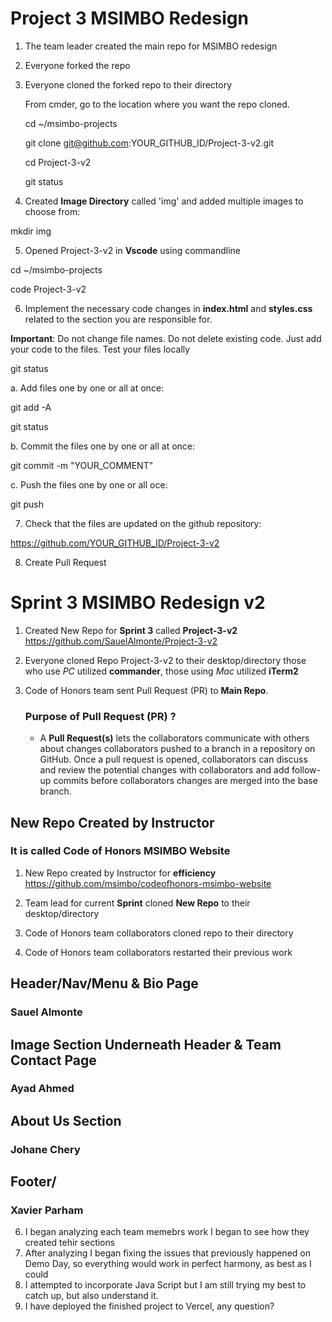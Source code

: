 # Project 3 MSIMBO Redesign

1. The team leader created the main repo for MSIMBO redesign
   

2. Everyone forked the repo
   

3. Everyone cloned the forked repo to their directory
   
   From cmder, go to the location where you want the repo cloned.

   
   cd ~/msimbo-projects
   
   git clone git@github.com:YOUR_GITHUB_ID/Project-3-v2.git
   
   cd Project-3-v2
   
   git status
   

4. Created **Image Directory** called 'img' and added multiple images to choose from:

mkdir img
   
5. Opened Project-3-v2 in **Vscode** using commandline

cd ~/msimbo-projects

code Project-3-v2

6. Implement the necessary code changes in **index.html** and **styles.css** related to the section you are responsible for.

**Important**: 
Do not change file names. 
Do not delete existing code. 
Just add your code to the files.
Test your files locally

git status

a. Add files one by one or all at once:

git add -A

git status

b. Commit the files one by one or all at once:

git commit -m "YOUR_COMMENT"

c. Push the files one by one or all oce:

git push

7. Check that the files are updated on the github repository:

https://github.com/YOUR_GITHUB_ID/Project-3-v2

8. Create Pull Request

# Sprint 3 MSIMBO Redesign v2

1. Created New Repo for **Sprint 3** called **Project-3-v2** https://github.com/SauelAlmonte/Project-3-v2

   
2. Everyone cloned Repo Project-3-v2 to their desktop/directory
   those who use *PC* utilized **commander**, those using *Mac* utilized **iTerm2**
   
   
3. Code of Honors team sent Pull Request (PR) to **Main Repo**.
   
   ### Purpose of Pull Request (PR) ?
   * A **Pull Request(s)** lets the collaborators communicate with others about changes collaborators pushed to a branch in a repository on GitHub. 
     Once a pull request is opened, collaborators can discuss and review the potential changes with collaborators and add follow-up commits before collaborators 
     changes are merged into the base branch.
   
## New Repo Created by Instructor 

### It is called Code of Honors MSIMBO Website

1. New Repo created by Instructor for **efficiency** https://github.com/msimbo/codeofhonors-msimbo-website

2. Team lead for current **Sprint** cloned **New Repo** to their desktop/directory

3. Code of Honors team collaborators cloned repo to their directory

4. Code of Honors team collaborators restarted their previous work

## Header/Nav/Menu & Bio Page
### Sauel Almonte

## Image Section Underneath Header & Team Contact Page
### Ayad Ahmed

## About Us Section
### Johane Chery

## Footer/
### Xavier Parham

6. I began analyzing each team memebrs work I began to see how they created tehir sections
7. After analyzing I began fixing the issues that previously happened on Demo Day, so everything would work in perfect harmony, as best as I could
8. I attempted to incorporate Java Script but I am still trying my best to catch up, but also understand it.
9. I have deployed the finished project to Vercel, any question?
